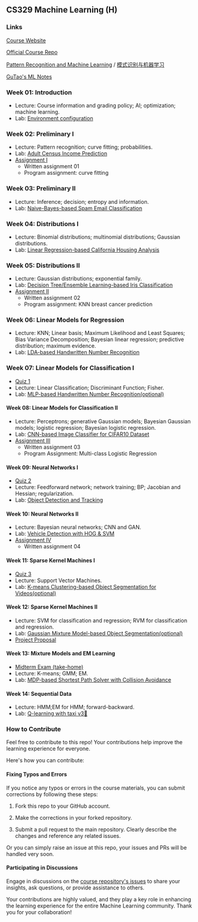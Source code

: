 ## CS329 Machine Learning (H)

### Links

[Course Website](http://hqlab.isus.tech/teaching/CS405/)

[Official Course Repo](https://github.com/SUSTech-ML-Course/Machine-Learning-Course)

[Pattern Recognition and Machine Learning](http://hqlab.isus.tech/teaching/CS405/index_files/textbook.pdf) / [模式识别与机器学习](http://hqlab.isus.tech/teaching/CS405/index_files/textbook_ch.pdf)

[GuTao's ML Notes](https://gutaozi.github.io/2023/09/12/CS329_Notes/)

### Week 01: Introduction

- Lecture: Course information and grading policy; AI; optimization; machine learning.
- Lab: [Environment configuration](https://github.com/GuTaoZi/CS329_Machine_Learning/tree/main/Lab_Materials/Lab01_Introduction)

### Week 02: Preliminary Ⅰ

- Lecture: Pattern recognition; curve fitting; probabilities.
- Lab: [Adult Census Income Prediction](https://github.com/GuTaoZi/CS329_Machine_Learning/tree/main/Lab_Exercises/Lab02_Exercise)
- [Assignment Ⅰ](https://github.com/GuTaoZi/CS329_Machine_Learning/tree/main/Assignments/Assignment01_Preliminary)
  - Written assignment 01
  - Program assignment: curve fitting

### Week 03: Preliminary Ⅱ

- Lecture: Inference; decision; entropy and information.
- Lab: [Naive-Bayes-based Spam Email Classification](https://github.com/GuTaoZi/CS329_Machine_Learning/blob/main/Lab_Exercises/Lab03_Exercise.ipynb)

### Week 04: Distributions Ⅰ

- Lecture: Binomial distributions; multinomial distributions; Gaussian distributions.
- Lab: [Linear Regression-based California Housing Analysis](https://github.com/GuTaoZi/CS329_Machine_Learning/blob/main/Lab_Exercises/Lab04_Exercise.ipynb)

### Week 05: Distributions Ⅱ

- Lecture: Gaussian distributions; exponential family.
- Lab: [Decision Tree/Ensemble Learning-based Iris Classification](https://github.com/GuTaoZi/CS329_Machine_Learning/blob/main/Lab_Exercises/Lab05_Exercise.ipynb)
- [Assignment Ⅱ](https://github.com/GuTaoZi/CS329_Machine_Learning/tree/main/Assignments/Assignment02_Distributions_1)
  - Written assignment 02
  - Program assignment: KNN breast cancer prediction

### Week 06: Linear Models for Regression

- Lecture: KNN; Linear basis; Maximum Likelihood and Least Squares; Bias Variance Decomposition; Bayesian linear regression; predictive distribution; maximum evidence.
- Lab:  [LDA-based Handwritten Number Recognition](https://github.com/GuTaoZi/CS329_Machine_Learning/tree/main/Lab_Exercises/Lab06_Exercise)

### Week 07: Linear Models for Classification Ⅰ

- [Quiz 1](https://github.com/GuTaoZi/CS329_Machine_Learning/tree/main/Exams%20%26%20Quizzes/CS329_Quiz_1.md)
- Lecture: Linear Classification; Discriminant Function; Fisher.
- Lab: [MLP-based Handwritten Number Recognition(optional)](https://github.com/GuTaoZi/CS329_Machine_Learning/blob/main/Lab_Exercises/Lab07_Exercise.ipynb)

#### Week 08: Linear Models for Classification Ⅱ

- Lecture: Perceptrons; generative Gaussian models; Bayesian Gaussian models; logistic regression; Bayesian logistic regression.
- Lab:  [CNN-based Image Classifier for CIFAR10 Dataset](https://github.com/GuTaoZi/CS329_Machine_Learning/tree/main/Lab_Exercises/Lab08_Exercise)
- [Assignment Ⅲ](https://github.com/GuTaoZi/CS329_Machine_Learning/tree/main/Assignments/Assignment03_Distributions_2)
  - Written assignment 03
  - Program Assignment: Multi-class Logistic Regression

#### Week 09: Neural Networks Ⅰ

- [Quiz 2](https://github.com/GuTaoZi/CS329_Machine_Learning/tree/main/Exams%20%26%20Quizzes/CS329_Quiz_2.md)
- Lecture: Feedforward network; network training; BP; Jacobian and Hessian; regularization.
- Lab: [Object Detection and Tracking](https://github.com/GuTaoZi/CS329_Machine_Learning/tree/main/Lab_Materials/Lab09_Object_Detection_and_Tracking)

#### Week 10: Neural Networks Ⅱ

- Lecture: Bayesian neural networks; CNN and GAN.
- Lab: [Vehicle Detection with HOG & SVM](https://github.com/GuTaoZi/CS329_Machine_Learning/tree/main/Lab_Exercises/Lab10_Exercise)
- [Assignment Ⅳ](https://github.com/GuTaoZi/CS329_Machine_Learning/tree/main/Assignments/Assignment04_Linear_Models)
  - Written assignment 04

#### Week 11: Sparse Kernel Machines Ⅰ

- [Quiz 3](https://github.com/GuTaoZi/CS329_Machine_Learning/tree/main/Exams%20%26%20Quizzes/CS329_Quiz_3.md)
- Lecture: Support Vector Machines.
- Lab: [K-means Clustering-based Object Segmentation for Videos(optional)](https://github.com/GuTaoZi/CS329_Machine_Learning/blob/main/Lab_Exercises/Lab11_Exercise.ipynb)

#### Week 12: Sparse Kernel Machines Ⅱ

- Lecture: SVM for classification and regression; RVM for classification and regression.
- Lab: [Gaussian Mixture Model-based Object Segmentation(optional)](https://github.com/GuTaoZi/CS329_Machine_Learning/blob/main/Lab_Exercises/Lab12_Exercise.ipynb)
- [Project Proposal](https://github.com/GuTaoZi/CS329_Machine_Learning/tree/main/Project)

#### Week 13: Mixture Models and EM Learning 

- [Midterm Exam (take-home)](https://github.com/GuTaoZi/CS329_Machine_Learning/tree/main/Exams%20%26%20Quizzes/CS329_Midterm_Questions_2023F_Formatted.pdf)
- Lecture: K-means; GMM; EM.
- Lab: [MDP-based Shortest Path Solver with Collision Avoidance](https://github.com/GuTaoZi/CS329_Machine_Learning/tree/main/Lab_Exercises/Lab13_Exercise)

#### Week 14: Sequential Data

- Lecture: HMM;EM for HMM; forward-backward.
- Lab: [Q-learning with taxi v3🚕](https://github.com/GuTaoZi/CS329_Machine_Learning/tree/main/Lab_Exercises/Lab14_Exercise.ipynb)

### How to Contribute

Feel free to contribute to this repo! Your contributions help improve the learning experience for everyone.

Here's how you can contribute:

#### Fixing Typos and Errors

If you notice any typos or errors in the course materials, you can submit corrections by following these steps:

1. Fork this repo to your GitHub account.

2. Make the corrections in your forked repository.

3. Submit a pull request to the main repository. Clearly describe the changes and reference any related issues.


Or you can simply raise an issue at this repo, your issues and PRs will be handled very soon.

#### Participating in Discussions

Engage in discussions on the [course repository's issues](https://github.com/GuTaoZi/CS329_Machine_Learning/issues) to share your insights, ask questions, or provide assistance to others.

Your contributions are highly valued, and they play a key role in enhancing the learning experience for the entire Machine Learning community. Thank you for your collaboration!
